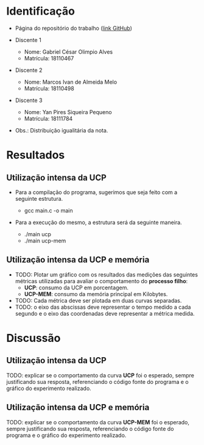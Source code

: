 # Identificação

* Página do repositório do trabalho ([link GitHub](https://github.com/gabriel-cesar/teaching)) 

* Discente 1
	* Nome: Gabriel César Olimpio Alves
	* Matrícula: 18110467
* Discente 2
	* Nome: Marcos Ivan de Almeida Melo
	* Matrícula: 18110498
* Discente 3
	* Nome: Yan Pires Siqueira Pequeno
	* Matrícula: 18111784
* Obs.: Distribuição igualitária da nota.
	
# Resultados

## Utilização intensa da UCP

* Para a compilação do programa, sugerimos que seja feito com a seguinte estrutura.
	<p><ul>
			<li>gcc main.c -o main</li>
		</ul>
	</p>
* Para a execução do mesmo, a estrutura será da seguinte maneira.
	<p>
		<ul>
			<li>./main ucp</li>
			<li>./main ucp-mem</li>
		</ul>
	</p>

## Utilização intensa da UCP e memória

* TODO: Plotar um gráfico com os resultados das medições das seguintes métricas utilizadas para avaliar o comportamento do **processo filho**:
	*  **UCP**: consumo da UCP em porcentagem.
	*  **UCP-MEM**: consumo da memória principal em Kilobytes.
* TODO: Cada métrica deve ser plotada em duas curvas separadas.
* TODO: o eixo das abscissas deve representar o tempo medido a cada segundo e o eixo das coordenadas deve representar a métrica medida.


# Discussão
	
## Utilização intensa da UCP

TODO: explicar se o comportamento da curva **UCP** foi o esperado, sempre justificando sua resposta, referenciando o código fonte do programa e o gráfico do experimento realizado.

## Utilização intensa da UCP e memória

TODO: explicar se o comportamento da curva **UCP-MEM** foi o esperado, sempre justificando sua resposta, referenciando o código fonte do programa e o gráfico do experimento realizado.